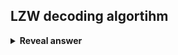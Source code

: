 ## LZW decoding algortihm
<details>
<summary><b>Reveal answer</b></summary>
1. Input the received sequence of codewords<br>2. Repeat until end of that sequence:<br>- Find the sequence to the current codeword from the dictionary and output it. Insert the ""prior sequence + first letter of current sequence"" to the dictionary""<br>- If the current codeword does not exist in the dictionary, generate its entry: insert ""prior sequence + first letter of the prior sequence"" then use it to decode the current word<br>- Update the prior sequence with the current sequence<br>3. output the encoded codewords
</details>
